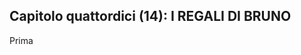 ## Capitolo quattordici (14): I REGALI DI BRUNO

Prima

<p style="page-break-after: always;"> </p>
<!--stackedit_data:
eyJoaXN0b3J5IjpbMTQ2ODg1MDEzNF19
-->
